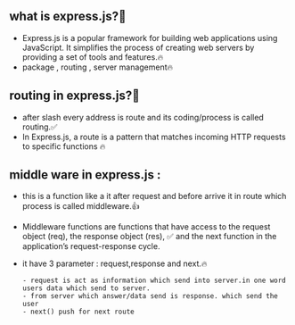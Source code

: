 
## what is express.js?🤔
   - Express.js is a popular framework for building web applications using JavaScript. It simplifies the process of creating web servers by providing a set of tools and features.🔥
   - package , routing , server management🔥

## routing in express.js?🤔
   - after slash every address is route and its coding/process is called routing.✅
   - In Express.js, a route is a pattern that matches incoming HTTP requests to specific functions 🔥

## middle ware in express.js :
   - this is a function like a it after request and before arrive it in route which process is called middleware.👍
   - Middleware functions are functions that have access to the request object (req), the response object (res), ✅
     and the next function in the application’s request-response cycle.
   - it have 3 parameter : request,response and next.🔥

         - request is act as information which send into server.in one word users data which send to server.
         - from server which answer/data send is response. which send the user
         - next() push for next route